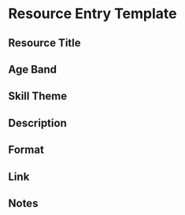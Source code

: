 # Resource Entry Template

## Resource Title
<!-- Enter the title of the learning resource here -->

## Age Band
<!-- Specify the appropriate age band for this resource (e.g., 0-2, 2-3, etc.) -->

## Skill Theme
<!-- Indicate the skill theme this resource addresses (e.g., Literacy, Math and Logic, etc.) -->

## Description
<!-- Provide a brief description of the resource and its educational value -->

## Format
<!-- Specify the format of the resource (e.g., Book, Video, Game, etc.) -->

## Link
<!-- Provide a URL or reference link to access the resource -->

## Notes
<!-- Any additional notes or comments about the resource -->